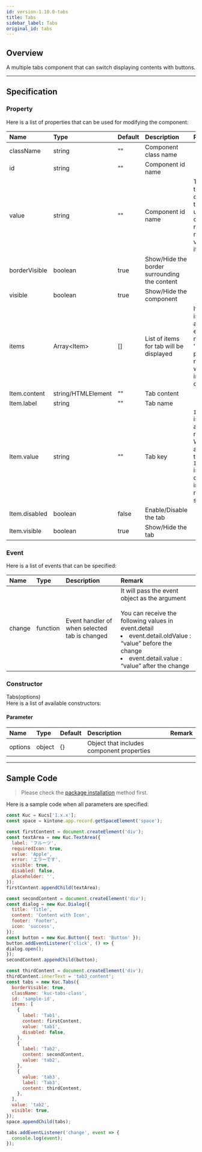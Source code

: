 ```yaml
---
id: version-1.10.0-tabs
title: Tabs
sidebar_label: Tabs
original_id: tabs
---
```


## Overview

A multiple tabs component that can switch displaying contents with buttons.

<div class="sample-container" id="tabs">
  <div id="sample-container__components"></div>
</div>
<script src="/js/samples/desktop/tabs.js"></script>

---

## Specification

### Property
Here is a list of properties that can be used for modifying the component:

| Name   | Type | Default | Description | Remark |
| :--- | :--- | :--- | :--- | :--- |
| className | string | ""  | Component class name | |
| id | string | ""  | Component id name | |
| value | string | ""  | Component id name | The first tab will be displayed if the `value` is unspecified or there is no matching value in items. |
| borderVisible | boolean | true  | Show/Hide the border surrounding the content | |
| visible | boolean | true | Show/Hide the component | |
| items | Array\<Item> | [] | List of items for tab will be displayed | If the items is not an array, the error message 'items' property is not array. will throw in window console. |
| Item.content | string/HTMLElement | "" | Tab content | |
| Item.label | string | "" | Tab name | |
| Item.value | string | "" | Tab key | `Item.value` is unique and required.<br>Will result an error if the `Item.value` is duplicated in `items` or not specified |
| Item.disabled | boolean | false | Enable/Disable the tab | |
| Item.visible | boolean | true | Show/Hide the tab | |

### Event

Here is a list of events that can be specified:

| Name | Type | Description | Remark |
| :--- | :--- | :--- | :--- |
| change | function | Event handler of when selected tab is changed |  It will pass the event object as the argument<br><br>You can receive the following values in event.detail<br><li>event.detail.oldValue : “value” before the change</li><li>event.detail.value : “value” after the change</li> |

### Constructor

Tabs(options)<br>
Here is a list of available constructors:

#### Parameter

| Name | Type | Default | Description | Remark |
| :--- | :--- | :--- | :--- | :--- |
| options | object | {} | Object that includes component properties | |

---
## Sample Code

> Please check the [package installation](../../getting-started/quick-start.md#installation) method first.

Here is a sample code when all parameters are specified:

```javascript
const Kuc = Kucs['1.x.x'];
const space = kintone.app.record.getSpaceElement('space');

const firstContent = document.createElement('div');
const textArea = new Kuc.TextArea({
  label: 'フルーツ',
  requiredIcon: true,
  value: 'Apple',
  error: 'エラーです',
  visible: true,
  disabled: false,
  placeholder: '',
});
firstContent.appendChild(textArea);

const secondContent = document.createElement('div');
const dialog = new Kuc.Dialog({
  title: 'Title',
  content: 'Content with Icon',
  footer: 'Footer',
  icon: 'success',
});
const button = new Kuc.Button({ text: 'Button' });
button.addEventListener('click', () => {
dialog.open();
});
secondContent.appendChild(button);

const thirdContent = document.createElement('div');
thirdContent.innerText = 'tab3_content';
const tabs = new Kuc.Tabs({
  borderVisible: true,
  className: 'kuc-tabs-class',
  id: 'sample-id',
  items: [
    {
      label: 'Tab1',
      content: firstContent,
      value: 'tab1',
      disabled: false,
    },
    {
      label: 'Tab2',
      content: secondContent,
      value: 'tab2',
    },
    {
      value: 'tab3',
      label: 'Tab3',
      content: thirdContent,
    },
  ],
  value: 'tab2',
  visible: true,
});
space.appendChild(tabs);

tabs.addEventListener('change', event => {
  console.log(event);
});
```
